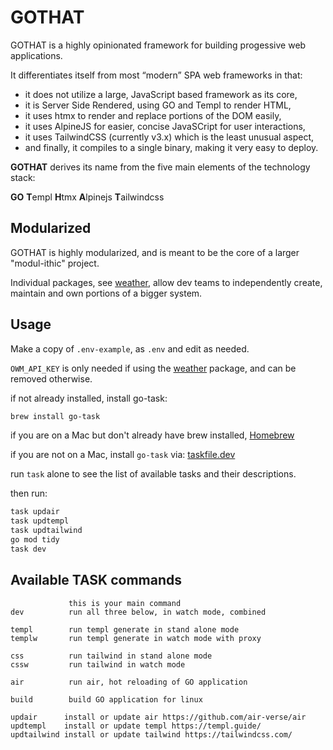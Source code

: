 # GOTHAT

GOTHAT is a highly opinionated framework for building progessive web applications.

It differentiates itself from most “modern” SPA web frameworks in that:

* it does not utilize a large, JavaScript based framework as its core,
* it is Server Side Rendered, using GO and Templ to render HTML,
* it uses htmx to render and replace portions of the DOM easily,
* it uses AlpineJS for easier, concise JavaSCript for user interactions,
* it uses TailwindCSS (currently v3.x) which is the least unusual aspect,
* and finally, it compiles to a single binary, making it very easy to deploy.

**GOTHAT** derives its name from the five main elements of the technology stack:

**GO** **T**empl **H**tmx **A**lpinejs **T**ailwindcss

## Modularized

GOTHAT is highly modularized, and is meant to be the core of a larger "modul-ithic" project.

Individual packages, see [weather](https://github.com/bartalcorn/weather), allow dev teams to independently create, maintain and own portions of a bigger system.

## Usage

Make a copy of `.env-example`, as `.env` and edit as needed.

`OWM_API_KEY` is only needed if using the [weather](https://github.com/bartalcorn/weather) package, and can be removed otherwise.

if not already installed, install go-task:

``` zsh
brew install go-task
```

if you are on a Mac but don't already have brew installed, [Homebrew](https://brew.sh)

if you are not on a Mac, install `go-task` via: [taskfile.dev](https://taskfile.dev/installation/)

run `task` alone to see the list of available tasks and their descriptions.

then run:

``` zsh
task updair
task updtempl
task updtailwind
go mod tidy
task dev
```

## Available TASK commands

``` task
             this is your main command
dev          run all three below, in watch mode, combined

templ        run templ generate in stand alone mode
templw       run templ generate in watch mode with proxy

css          run tailwind in stand alone mode
cssw         run tailwind in watch mode

air          run air, hot reloading of GO application

build        build GO application for linux

updair      install or update air https://github.com/air-verse/air
updtempl    install or update templ https://templ.guide/
updtailwind install or update tailwind https://tailwindcss.com/
```
